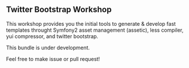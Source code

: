 Twitter Bootstrap Workshop
---------------

This workshop provides you the initial tools to generate & develop fast templates throught Symfony2 asset management (assetic), less compiler, yui compressor, and twitter bootstrap.

This bundle is under development. 

Feel free to make issue or pull request!
